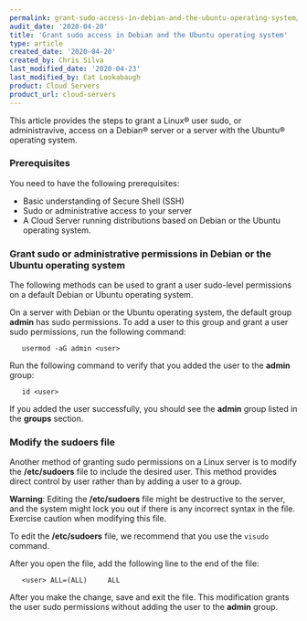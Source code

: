 ```yaml
---
permalink: grant-sudo-access-in-debian-and-the-ubuntu-operating-system/
audit_date: '2020-04-20'
title: 'Grant sudo access in Debian and the Ubuntu operating system'
type: article
created_date: '2020-04-20'
created_by: Chris Silva
last_modified_date: '2020-04-23'
last_modified_by: Cat Lookabaugh
product: Cloud Servers
product_url: cloud-servers
---
```


This article provides the steps to grant a Linux&reg; user sudo, or administravive, access on
a Debian&reg; server or a server with the Ubuntu&reg; operating system. 


### Prerequisites

You need to have the following prerequisites:

- Basic understanding of Secure Shell (SSH)
- Sudo or administrative access to your server
- A Cloud Server running distributions based on Debian or the Ubuntu operating system.


### Grant sudo or administrative permissions in Debian or the Ubuntu operating system

The following methods can be used to grant a user sudo-level permissions on a default Debian
or Ubuntu operating system.

On a server with Debian or the Ubuntu operating system, the default group **admin** has sudo
permissions. To add a user to this group and grant a user sudo permissions, run the following command:

       usermod -aG admin <user>

Run the following command to verify that you added the user to the **admin** group:

       id <user> 

If you added the user successfully, you should see the **admin** group listed in the **groups** section.

### Modify the sudoers file

Another method of granting sudo permissions on a Linux server is to modify the **/etc/sudoers**
file to include the desired user. This method provides direct control by user rather than by adding
a user to a group. 

**Warning**: Editing the **/etc/sudoers** file might be destructive to the server, and the system might
lock you out if there is any incorrect syntax in the file. Exercise caution when modifying this file. 

To edit the **/etc/sudoers** file, we recommend that you use the `visudo` command. 

After you open the file, add the following line to the end of the file:

       <user> ALL=(ALL)		ALL

After you make the change, save and exit the file. This modification grants the user sudo permissions
without adding the user to the **admin** group.  
